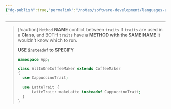 ```yaml
---
{"dg-publish":true,"permalink":"/notes/software-development/languages-and-frameworks/web-development/backend/php/02-object-oriented-programming-oop/11-traits/04-method-name-conflict-insteadof/","tags":["programming","php","webdevelopment","backend","OOP"],"created":"2025-07-13T15:24:55.050+08:00"}
---
```



---

> [!caution] `Method` **NAME** conflict between `traits`
> If `traits` are used in a **Class**, and BOTH `traits` have a **METHOD with the SAME NAME**
> It wouldn't know which to run.
>
> **USE `insteadof` to SPECIFY**
>
> ```php
> namespace App;
>
> class AllInOneCoffeeMaker extends CoffeeMaker
> {
> 	use CappuccinoTrait;
>
> 	use LatteTrait {
> 		LatteTrait::makeLatte insteadof CappuccinoTrait;
> 	}
> }
> ```
